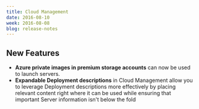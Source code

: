```yaml
---
title: Cloud Management
date: 2016-08-10
week: 2016-08-08
blog: release-notes
---
```


## New Features

* **Azure private images in premium storage accounts** can now be used to launch servers.
* **Expandable Deployment descriptions** in Cloud Management allow you to leverage Deployment descriptions more effectively by placing relevant content right where it can be used while ensuring that important Server information isn't below the fold
